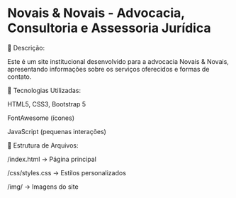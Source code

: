 # Novais & Novais - Advocacia, Consultoria e Assessoria Jurídica #

📌 Descrição:

  Este é um site institucional desenvolvido para a advocacia Novais & Novais, apresentando informações sobre os serviços oferecidos e formas de contato.
  


🚀 Tecnologias Utilizadas:

  HTML5, CSS3, Bootstrap 5
  
  FontAwesome (ícones)
  
  JavaScript (pequenas interações)
  
  

📂 Estrutura de Arquivos:

  /index.html → Página principal
  
  /css/styles.css → Estilos personalizados
  
  /img/ → Imagens do site
